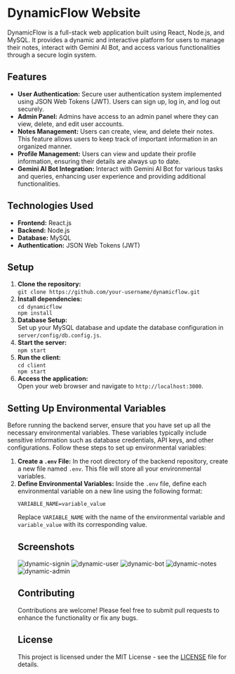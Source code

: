 <!DOCTYPE html>
<html lang="en">
<head>
<meta charset="UTF-8">
<meta name="viewport" content="width=device-width, initial-scale=1.0">
<title>DynamicFlow Website</title>
</head>
<body>

<h1>DynamicFlow Website</h1>

<p>DynamicFlow is a full-stack web application built using React, Node.js, and MySQL. It provides a dynamic and interactive platform for users to manage their notes, interact with Gemini AI Bot, and access various functionalities through a secure login system.</p>

<h2>Features</h2>

<ul>
  <li><strong>User Authentication:</strong> Secure user authentication system implemented using JSON Web Tokens (JWT). Users can sign up, log in, and log out securely.</li>
  
  <li><strong>Admin Panel:</strong> Admins have access to an admin panel where they can view, delete, and edit user accounts.</li>

  <li><strong>Notes Management:</strong> Users can create, view, and delete their notes. This feature allows users to keep track of important information in an organized manner.</li>

  <li><strong>Profile Management:</strong> Users can view and update their profile information, ensuring their details are always up to date.</li>

  <li><strong>Gemini AI Bot Integration:</strong> Interact with Gemini AI Bot for various tasks and queries, enhancing user experience and providing additional functionalities.</li>
</ul>

<h2>Technologies Used</h2>

<ul>
  <li><strong>Frontend:</strong> React.js</li>
  <li><strong>Backend:</strong> Node.js</li>
  <li><strong>Database:</strong> MySQL</li>
  <li><strong>Authentication:</strong> JSON Web Tokens (JWT)</li>
</ul>

<h2>Setup</h2>

<ol>
  <li><strong>Clone the repository:</strong><br>
   <code>git clone https://github.com/your-username/dynamicflow.git</code></li>
   
  <li><strong>Install dependencies:</strong><br>
   <code>cd dynamicflow<br>npm install</code></li>

  <li><strong>Database Setup:</strong><br>
   Set up your MySQL database and update the database configuration in <code>server/config/db.config.js</code>.</li>

  <li><strong>Start the server:</strong><br>
   <code>npm start</code></li>

  <li><strong>Run the client:</strong><br>
   <code>cd client<br>npm start</code></li>

  <li><strong>Access the application:</strong><br>
   Open your web browser and navigate to <code>http://localhost:3000</code>.</li>
</ol>
<h2>Setting Up Environmental Variables</h2>

<p>Before running the backend server, ensure that you have set up all the necessary environmental variables. These variables typically include sensitive information such as database credentials, API keys, and other configurations. Follow these steps to set up environmental variables:</p>

<ol>
  <li><strong>Create a <code>.env</code> File:</strong> In the root directory of the backend repository, create a new file named <code>.env</code>. This file will store all your environmental variables.</li>
  
  <li><strong>Define Environmental Variables:</strong> Inside the <code>.env</code> file, define each environmental variable on a new line using the following format:
    <pre><code>VARIABLE_NAME=variable_value</code></pre>
    Replace <code>VARIABLE_NAME</code> with the name of the environmental variable and <code>variable_value</code> with its corresponding value.</li>
<h2>Screenshots</h2>

<img src="https://i.ibb.co/0cvtxXz/dynamic-signin.jpg" alt="dynamic-signin" alt="Screenshot 1">
<img src="https://i.ibb.co/GQTLkWF/dynamic-user.jpg" alt="dynamic-user" alt="Screenshot 2">
<img src="https://i.ibb.co/GRwFy01/dynamic-bot.jpg" alt="dynamic-bot" alt="Screenshot 2">
<img src="https://i.ibb.co/Vmhbm9k/dynamic-notes.jpg" alt="dynamic-notes" alt="Screenshot 2">
<img src="https://i.ibb.co/0XN6xWJ/dynamic-admin.jpg" alt="dynamic-admin" alt="Screenshot 2">

<h2>Contributing</h2>

<p>Contributions are welcome! Please feel free to submit pull requests to enhance the functionality or fix any bugs.</p>

<h2>License</h2>

<p>This project is licensed under the MIT License - see the <a href="LICENSE">LICENSE</a> file for details.</p>

</body>
</html>

 
 
